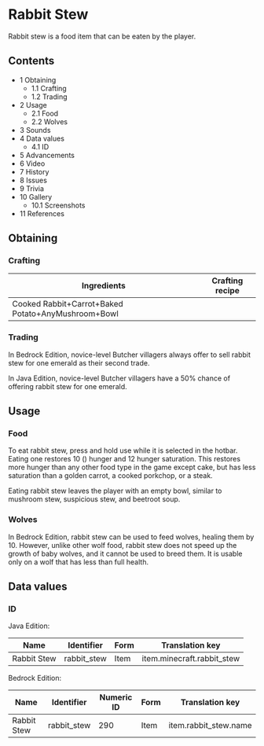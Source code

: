 # Rabbit Stew
Rabbit stew is a food item that can be eaten by the player.

## Contents
- 1 Obtaining
	- 1.1 Crafting
	- 1.2 Trading
- 2 Usage
	- 2.1 Food
	- 2.2 Wolves
- 3 Sounds
- 4 Data values
	- 4.1 ID
- 5 Advancements
- 6 Video
- 7 History
- 8 Issues
- 9 Trivia
- 10 Gallery
	- 10.1 Screenshots
- 11 References

## Obtaining
### Crafting
| Ingredients                                        | Crafting recipe |
|----------------------------------------------------|-----------------|
| Cooked Rabbit+Carrot+Baked Potato+AnyMushroom+Bowl |                 |

### Trading
In Bedrock Edition, novice-level Butcher villagers always offer to sell rabbit stew for one emerald as their second trade.

In Java Edition, novice-level Butcher villagers have a 50% chance of offering rabbit stew for one emerald.

## Usage
### Food
To eat rabbit stew, press and hold use while it is selected in the hotbar. Eating one restores 10 () hunger and 12 hunger saturation. This restores more hunger than any other food type in the game except cake, but has less saturation than a golden carrot, a cooked porkchop, or a steak.

Eating rabbit stew leaves the player with an empty bowl, similar to mushroom stew, suspicious stew, and beetroot soup.

### Wolves
In Bedrock Edition, rabbit stew can be used to feed wolves, healing them by 10. However, unlike other wolf food, rabbit stew does not speed up the growth of baby wolves, and it cannot be used to breed them. It is usable only on a wolf that has less than full health.

## Data values
### ID
Java Edition:

| Name        | Identifier  | Form | Translation key            |
|-------------|-------------|------|----------------------------|
| Rabbit Stew | rabbit_stew | Item | item.minecraft.rabbit_stew |

Bedrock Edition:

| Name        | Identifier  | Numeric ID | Form | Translation key       |
|-------------|-------------|------------|------|-----------------------|
| Rabbit Stew | rabbit_stew | 290        | Item | item.rabbit_stew.name |


